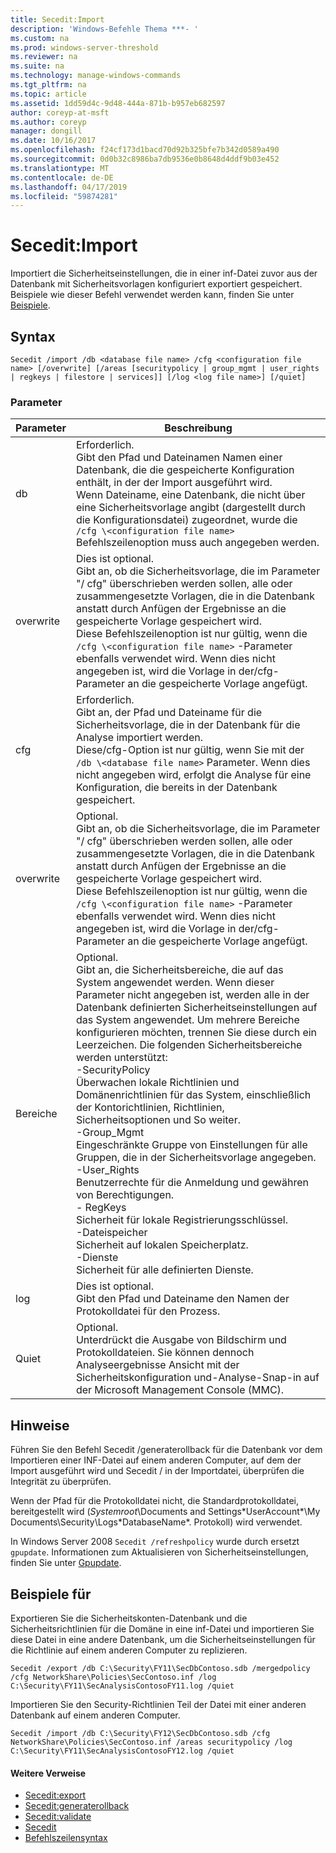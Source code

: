 ```yaml
---
title: Secedit:Import
description: 'Windows-Befehle Thema ***- '
ms.custom: na
ms.prod: windows-server-threshold
ms.reviewer: na
ms.suite: na
ms.technology: manage-windows-commands
ms.tgt_pltfrm: na
ms.topic: article
ms.assetid: 1dd59d4c-9d48-444a-871b-b957eb682597
author: coreyp-at-msft
ms.author: coreyp
manager: dongill
ms.date: 10/16/2017
ms.openlocfilehash: f24cf173d1bacd70d92b325bfe7b342d0589a490
ms.sourcegitcommit: 0d0b32c8986ba7db9536e0b8648d4ddf9b03e452
ms.translationtype: MT
ms.contentlocale: de-DE
ms.lasthandoff: 04/17/2019
ms.locfileid: "59874281"
---
```

# <a name="seceditimport"></a>Secedit:Import



Importiert die Sicherheitseinstellungen, die in einer inf-Datei zuvor aus der Datenbank mit Sicherheitsvorlagen konfiguriert exportiert gespeichert. Beispiele wie dieser Befehl verwendet werden kann, finden Sie unter [Beispiele](#BKMK_Examples).

## <a name="syntax"></a>Syntax

```
Secedit /import /db <database file name> /cfg <configuration file name> [/overwrite] [/areas [securitypolicy | group_mgmt | user_rights | regkeys | filestore | services]] [/log <log file name>] [/quiet]

```

### <a name="parameters"></a>Parameter

|Parameter|Beschreibung|
|---------|-----------|
|db|Erforderlich.</br>Gibt den Pfad und Dateinamen Namen einer Datenbank, die die gespeicherte Konfiguration enthält, in der der Import ausgeführt wird.</br>Wenn Dateiname, eine Datenbank, die nicht über eine Sicherheitsvorlage angibt (dargestellt durch die Konfigurationsdatei) zugeordnet, wurde die `/cfg \<configuration file name>` Befehlszeilenoption muss auch angegeben werden.|
|overwrite|Dies ist optional.</br>Gibt an, ob die Sicherheitsvorlage, die im Parameter "/ cfg" überschrieben werden sollen, alle oder zusammengesetzte Vorlagen, die in die Datenbank anstatt durch Anfügen der Ergebnisse an die gespeicherte Vorlage gespeichert wird.</br>Diese Befehlszeilenoption ist nur gültig, wenn die `/cfg \<configuration file name>` -Parameter ebenfalls verwendet wird. Wenn dies nicht angegeben ist, wird die Vorlage in der/cfg-Parameter an die gespeicherte Vorlage angefügt.|
|cfg|Erforderlich.</br>Gibt an, der Pfad und Dateiname für die Sicherheitsvorlage, die in der Datenbank für die Analyse importiert werden.</br>Diese/cfg-Option ist nur gültig, wenn Sie mit der `/db \<database file name>` Parameter. Wenn dies nicht angegeben wird, erfolgt die Analyse für eine Konfiguration, die bereits in der Datenbank gespeichert.|
|overwrite|Optional.</br>Gibt an, ob die Sicherheitsvorlage, die im Parameter "/ cfg" überschrieben werden sollen, alle oder zusammengesetzte Vorlagen, die in die Datenbank anstatt durch Anfügen der Ergebnisse an die gespeicherte Vorlage gespeichert wird.</br>Diese Befehlszeilenoption ist nur gültig, wenn die `/cfg \<configuration file name>` -Parameter ebenfalls verwendet wird. Wenn dies nicht angegeben ist, wird die Vorlage in der/cfg-Parameter an die gespeicherte Vorlage angefügt.|
|Bereiche|Optional.</br>Gibt an, die Sicherheitsbereiche, die auf das System angewendet werden. Wenn dieser Parameter nicht angegeben ist, werden alle in der Datenbank definierten Sicherheitseinstellungen auf das System angewendet. Um mehrere Bereiche konfigurieren möchten, trennen Sie diese durch ein Leerzeichen. Die folgenden Sicherheitsbereiche werden unterstützt:</br>-SecurityPolicy</br>    Überwachen lokale Richtlinien und Domänenrichtlinien für das System, einschließlich der Kontorichtlinien, Richtlinien, Sicherheitsoptionen und So weiter.</br>-Group_Mgmt</br>    Eingeschränkte Gruppe von Einstellungen für alle Gruppen, die in der Sicherheitsvorlage angegeben.</br>-User_Rights</br>    Benutzerrechte für die Anmeldung und gewähren von Berechtigungen.</br>-   RegKeys</br>    Sicherheit für lokale Registrierungsschlüssel.</br>-Dateispeicher</br>    Sicherheit auf lokalen Speicherplatz.</br>-Dienste</br>    Sicherheit für alle definierten Dienste.|
|log|Dies ist optional.</br>Gibt den Pfad und Dateiname den Namen der Protokolldatei für den Prozess.|
|Quiet|Optional.</br>Unterdrückt die Ausgabe von Bildschirm und Protokolldateien. Sie können dennoch Analyseergebnisse Ansicht mit der Sicherheitskonfiguration und-Analyse-Snap-in auf der Microsoft Management Console (MMC).|

## <a name="remarks"></a>Hinweise

Führen Sie den Befehl Secedit /generaterollback für die Datenbank vor dem Importieren einer INF-Datei auf einem anderen Computer, auf dem der Import ausgeführt wird und Secedit / in der Importdatei, überprüfen die Integrität zu überprüfen.

Wenn der Pfad für die Protokolldatei nicht, die Standardprotokolldatei, bereitgestellt wird (*Systemroot*\Documents and Settings\*UserAccount*\My Documents\Security\Logs\*DatabaseName*. Protokoll) wird verwendet.

In Windows Server 2008 `Secedit /refreshpolicy` wurde durch ersetzt `gpupdate`. Informationen zum Aktualisieren von Sicherheitseinstellungen, finden Sie unter [Gpupdate](gpupdate.md).

## <a name="BKMK_Examples"></a>Beispiele für

Exportieren Sie die Sicherheitskonten-Datenbank und die Sicherheitsrichtlinien für die Domäne in eine inf-Datei und importieren Sie diese Datei in eine andere Datenbank, um die Sicherheitseinstellungen für die Richtlinie auf einem anderen Computer zu replizieren.
```
Secedit /export /db C:\Security\FY11\SecDbContoso.sdb /mergedpolicy /cfg NetworkShare\Policies\SecContoso.inf /log C:\Security\FY11\SecAnalysisContosoFY11.log /quiet
```
Importieren Sie den Security-Richtlinien Teil der Datei mit einer anderen Datenbank auf einem anderen Computer.
```
Secedit /import /db C:\Security\FY12\SecDbContoso.sdb /cfg NetworkShare\Policies\SecContoso.inf /areas securitypolicy /log C:\Security\FY11\SecAnalysisContosoFY12.log /quiet
```

#### <a name="additional-references"></a>Weitere Verweise

-   [Secedit:export](secedit-export.md)
-   [Secedit:generaterollback](secedit-generaterollback.md)
-   [Secedit:validate](secedit-validate.md)
-   [Secedit](secedit.md)
-   [Befehlszeilensyntax](command-line-syntax-key.md)